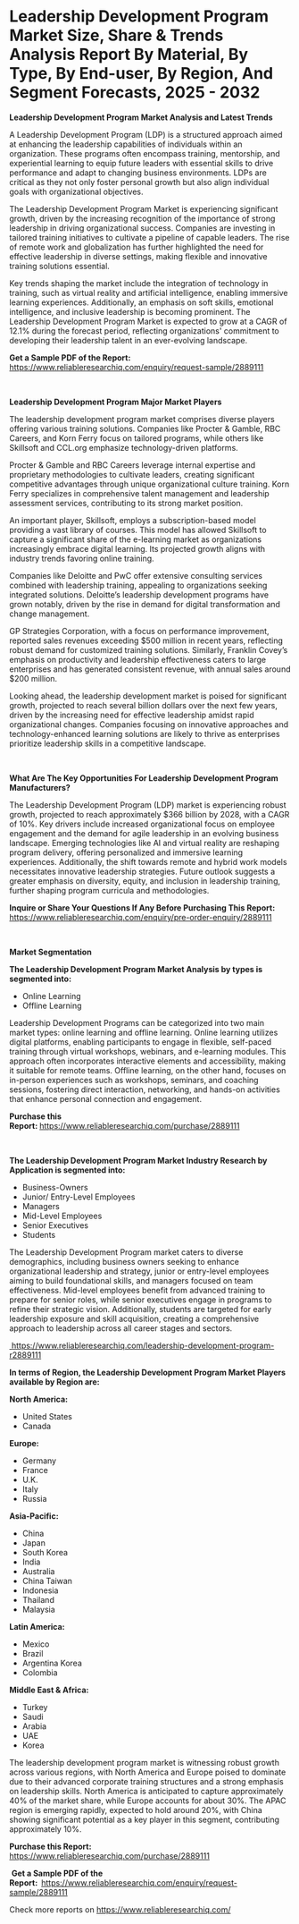 <p><h1>Leadership Development Program Market Size, Share & Trends Analysis Report By Material, By Type, By End-user, By Region, And Segment Forecasts, 2025 - 2032</h1></p><p><strong>Leadership Development Program Market Analysis and Latest Trends</strong></p>
<p><p>A Leadership Development Program (LDP) is a structured approach aimed at enhancing the leadership capabilities of individuals within an organization. These programs often encompass training, mentorship, and experiential learning to equip future leaders with essential skills to drive performance and adapt to changing business environments. LDPs are critical as they not only foster personal growth but also align individual goals with organizational objectives.</p><p>The Leadership Development Program Market is experiencing significant growth, driven by the increasing recognition of the importance of strong leadership in driving organizational success. Companies are investing in tailored training initiatives to cultivate a pipeline of capable leaders. The rise of remote work and globalization has further highlighted the need for effective leadership in diverse settings, making flexible and innovative training solutions essential.</p><p>Key trends shaping the market include the integration of technology in training, such as virtual reality and artificial intelligence, enabling immersive learning experiences. Additionally, an emphasis on soft skills, emotional intelligence, and inclusive leadership is becoming prominent. The Leadership Development Program Market is expected to grow at a CAGR of 12.1% during the forecast period, reflecting organizations' commitment to developing their leadership talent in an ever-evolving landscape.</p></p>
<p><strong>Get a Sample PDF of the Report:&nbsp;</strong> <a href="https://www.reliableresearchiq.com/enquiry/request-sample/2889111?utm_campaign=2840&utm_medium=2&utm_source=Github&utm_content=ia&utm_term=14032025&utm_id=leadership-development-program">https://www.reliableresearchiq.com/enquiry/request-sample/2889111</a></p>
<p>&nbsp;</p>
<p><strong>Leadership Development Program Major Market Players</strong></p>
<p><p>The leadership development program market comprises diverse players offering various training solutions. Companies like Procter & Gamble, RBC Careers, and Korn Ferry focus on tailored programs, while others like Skillsoft and CCL.org emphasize technology-driven platforms.</p><p>Procter & Gamble and RBC Careers leverage internal expertise and proprietary methodologies to cultivate leaders, creating significant competitive advantages through unique organizational culture training. Korn Ferry specializes in comprehensive talent management and leadership assessment services, contributing to its strong market position.</p><p>An important player, Skillsoft, employs a subscription-based model providing a vast library of courses. This model has allowed Skillsoft to capture a significant share of the e-learning market as organizations increasingly embrace digital learning. Its projected growth aligns with industry trends favoring online training. </p><p>Companies like Deloitte and PwC offer extensive consulting services combined with leadership training, appealing to organizations seeking integrated solutions. Deloitte’s leadership development programs have grown notably, driven by the rise in demand for digital transformation and change management.</p><p>GP Strategies Corporation, with a focus on performance improvement, reported sales revenues exceeding $500 million in recent years, reflecting robust demand for customized training solutions. Similarly, Franklin Covey’s emphasis on productivity and leadership effectiveness caters to large enterprises and has generated consistent revenue, with annual sales around $200 million.</p><p>Looking ahead, the leadership development market is poised for significant growth, projected to reach several billion dollars over the next few years, driven by the increasing need for effective leadership amidst rapid organizational changes. Companies focusing on innovative approaches and technology-enhanced learning solutions are likely to thrive as enterprises prioritize leadership skills in a competitive landscape.</p></p>
<p>&nbsp;</p>
<p><strong>What Are The Key Opportunities For Leadership Development Program Manufacturers?</strong></p>
<p><p>The Leadership Development Program (LDP) market is experiencing robust growth, projected to reach approximately $366 billion by 2028, with a CAGR of 10%. Key drivers include increased organizational focus on employee engagement and the demand for agile leadership in an evolving business landscape. Emerging technologies like AI and virtual reality are reshaping program delivery, offering personalized and immersive learning experiences. Additionally, the shift towards remote and hybrid work models necessitates innovative leadership strategies. Future outlook suggests a greater emphasis on diversity, equity, and inclusion in leadership training, further shaping program curricula and methodologies.</p></p>
<p><strong>Inquire or Share Your Questions If Any Before Purchasing This Report:</strong> <a href="https://www.reliableresearchiq.com/enquiry/pre-order-enquiry/2889111?utm_campaign=2840&utm_medium=2&utm_source=Github&utm_content=ia&utm_term=14032025&utm_id=leadership-development-program">https://www.reliableresearchiq.com/enquiry/pre-order-enquiry/2889111</a></p>
<p>&nbsp;</p>
<p><strong>Market Segmentation</strong></p>
<p><strong>The Leadership Development Program Market Analysis by types is segmented into:</strong></p>
<p><ul><li>Online Learning</li><li>Offline Learning</li></ul></p>
<p><p>Leadership Development Programs can be categorized into two main market types: online learning and offline learning. Online learning utilizes digital platforms, enabling participants to engage in flexible, self-paced training through virtual workshops, webinars, and e-learning modules. This approach often incorporates interactive elements and accessibility, making it suitable for remote teams. Offline learning, on the other hand, focuses on in-person experiences such as workshops, seminars, and coaching sessions, fostering direct interaction, networking, and hands-on activities that enhance personal connection and engagement.</p></p>
<p><strong>Purchase this Report:&nbsp;</strong><a href="https://www.reliableresearchiq.com/purchase/2889111?utm_campaign=2840&utm_medium=2&utm_source=Github&utm_content=ia&utm_term=14032025&utm_id=leadership-development-program">https://www.reliableresearchiq.com/purchase/2889111</a></p>
<p>&nbsp;</p>
<p><strong>The Leadership Development Program Market Industry Research by Application is segmented into:</strong></p>
<p><ul><li>Business-Owners</li><li>Junior/ Entry-Level Employees</li><li>Managers</li><li>Mid-Level Employees</li><li>Senior Executives</li><li>Students</li></ul></p>
<p><p>The Leadership Development Program market caters to diverse demographics, including business owners seeking to enhance organizational leadership and strategy, junior or entry-level employees aiming to build foundational skills, and managers focused on team effectiveness. Mid-level employees benefit from advanced training to prepare for senior roles, while senior executives engage in programs to refine their strategic vision. Additionally, students are targeted for early leadership exposure and skill acquisition, creating a comprehensive approach to leadership across all career stages and sectors.</p></p>
<p><a href="https://www.reliableresearchiq.com/leadership-development-program-r2889111?utm_campaign=2840&utm_medium=2&utm_source=Github&utm_content=ia&utm_term=14032025&utm_id=leadership-development-program">&nbsp;https://www.reliableresearchiq.com/leadership-development-program-r2889111</a></p>
<p><strong>In terms of Region, the Leadership Development Program Market Players available by Region are:</strong></p>
<p>
    <p> <strong> North America: </strong>
        <ul>
            <li>United States</li>
            <li>Canada</li>
        </ul>
        </p> 
    <p> <strong> Europe: </strong>
        <ul>
            <li>Germany</li>
            <li>France</li>
            <li>U.K.</li>
            <li>Italy</li>
            <li>Russia</li>
        </ul>
        </p> 
    <p> <strong> Asia-Pacific: </strong>
        <ul>
            <li>China</li>
            <li>Japan</li>
            <li>South Korea</li>
            <li>India</li>
            <li>Australia</li>
            <li>China Taiwan</li>
            <li>Indonesia</li>
            <li>Thailand</li>
            <li>Malaysia</li>
        </ul>
        </p> 
    <p> <strong> Latin America: </strong>
        <ul>
            <li>Mexico</li>
            <li>Brazil</li>
            <li>Argentina Korea</li>
            <li>Colombia</li>
        </ul>
        </p> 
    <p> <strong> Middle East & Africa: </strong>
        <ul>
            <li>Turkey</li>
            <li>Saudi</li>
            <li>Arabia</li>
            <li>UAE</li>
            <li>Korea</li>
        </ul>
    </p>
    </p>
<p><p>The leadership development program market is witnessing robust growth across various regions, with North America and Europe poised to dominate due to their advanced corporate training structures and a strong emphasis on leadership skills. North America is anticipated to capture approximately 40% of the market share, while Europe accounts for about 30%. The APAC region is emerging rapidly, expected to hold around 20%, with China showing significant potential as a key player in this segment, contributing approximately 10%.</p></p>
<p><strong>Purchase this Report: </strong><a href="https://www.reliableresearchiq.com/purchase/2889111?utm_campaign=2840&utm_medium=2&utm_source=Github&utm_content=ia&utm_term=14032025&utm_id=leadership-development-program">https://www.reliableresearchiq.com/purchase/2889111</a></p>
<p>&nbsp;<strong>Get a Sample PDF of the Report:&nbsp;&nbsp;</strong><a href="https://www.reliableresearchiq.com/enquiry/request-sample/2889111?utm_campaign=2840&utm_medium=2&utm_source=Github&utm_content=ia&utm_term=14032025&utm_id=leadership-development-program">https://www.reliableresearchiq.com/enquiry/request-sample/2889111</a></p>
<p><strong></strong></p>
<p>Check more reports on <a href="https://www.reliableresearchiq.com/?utm_campaign=2840&utm_medium=2&utm_source=Github&utm_content=ia&utm_term=14032025&utm_id=leadership-development-program">https://www.reliableresearchiq.com/</a></p>